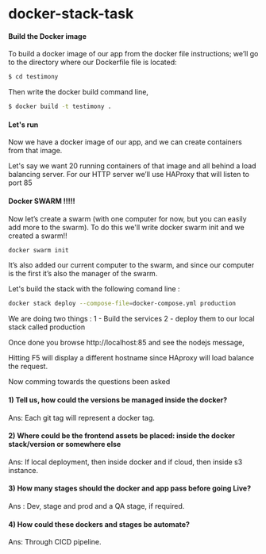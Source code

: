 # docker-stack-task
#### Build the Docker image
To build a docker image of our app from the docker file instructions; we’ll go to the directory where our Dockerfile file is located:

```bash
$ cd testimony
```
Then write the docker build command line,

```bash
$ docker build -t testimony .
```

#### Let's run
Now we have a docker image of our app, and we can create containers from that image.

Let's say we want 20 running containers of that image and all behind a load balancing server.
For our HTTP server we’ll use HAProxy that will listen to port 85
#### Docker SWARM !!!!!
 Now let’s create a swarm (with one computer for now, but you can easily add more to the swarm). To do this we'll write docker swarm init and we created a swarm!! 
 
 ```bash
 docker swarm init
 ```
 
 It’s also added our current computer to the swarm, and since our computer is the first it’s also the manager of the swarm.
 
 Let's build the stack with the following comand line :
 
 ```bash
 docker stack deploy --compose-file=docker-compose.yml production
 ```
 We are doing two things : 
  1 - Build the services 
  2 - deploy them to our local stack called production
  
 Once done you browse http://localhost:85 and see the nodejs message, 
 
 Hitting F5 will display a different hostname since HAproxy will load balance the request.
 
 Now comming towards the questions been asked
 #### 1) Tell us, how could the versions be managed inside the docker?
 Ans: Each git tag will represent a docker tag.
 #### 2) Where could be the frontend assets be placed: inside the docker stack/version or somewhere else
 Ans: If local deployment, then inside docker and if cloud, then inside s3 instance.
 #### 3) How many stages should the docker and app pass before going Live?
 Ans : Dev, stage and prod and a QA stage, if required.
 #### 4) How could these dockers and stages be automate?
 Ans: Through CICD pipeline.
 
